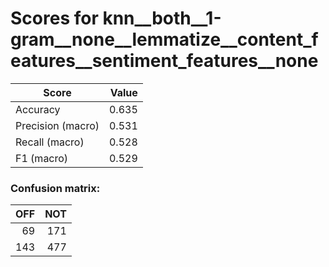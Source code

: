 # Scores for knn__both__1-gram__none__lemmatize__content_features__sentiment_features__none
|      Score      |Value|
|-----------------|----:|
|Accuracy         |0.635|
|Precision (macro)|0.531|
|Recall (macro)   |0.528|
|F1 (macro)       |0.529|

### Confusion matrix:
|OFF|NOT|
|--:|--:|
| 69|171|
|143|477|
